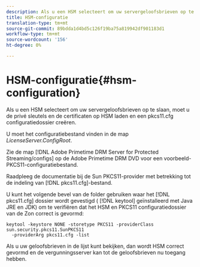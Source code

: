 ```yaml
---
description: Als u een HSM selecteert om uw servergeloofsbrieven op te slaan, moet u de privé sleutels en de certificaten op HSM laden en een pkcs11.cfg configuratiedossier creëren.
title: HSM-configuratie
translation-type: tm+mt
source-git-commit: 89bdda1d4bd5c126f19ba75a819942df901183d1
workflow-type: tm+mt
source-wordcount: '156'
ht-degree: 0%

---
```



# HSM-configuratie{#hsm-configuration}

Als u een HSM selecteert om uw servergeloofsbrieven op te slaan, moet u de privé sleutels en de certificaten op HSM laden en een pkcs11.cfg configuratiedossier creëren.

U moet het configuratiebestand vinden in de map *LicenseServer.ConfigRoot*.

Zie de map [!DNL Adobe Primetime DRM Server for Protected Streaming/configs] op de Adobe Primetime DRM DVD voor een voorbeeld-PKCS11-configuratiebestand.

Raadpleeg de documentatie bij de Sun PKCS11-provider met betrekking tot de indeling van [!DNL pkcs11.cfg]-bestand.

U kunt het volgende bevel van de folder gebruiken waar het [!DNL pkcs11.cfg] dossier wordt gevestigd ( [!DNL keytool] geïnstalleerd met Java JRE en JDK) om te verifiëren dat het HSM en PKCS11 configuratiedossier van de Zon correct is gevormd:

```
keytool -keystore NONE -storetype PKCS11 -providerClass sun.security.pkcs11.SunPKCS11 
  -providerArg pkcs11.cfg -list
```

Als u uw geloofsbrieven in de lijst kunt bekijken, dan wordt HSM correct gevormd en de vergunningsserver kan tot de geloofsbrieven nu toegang hebben.
